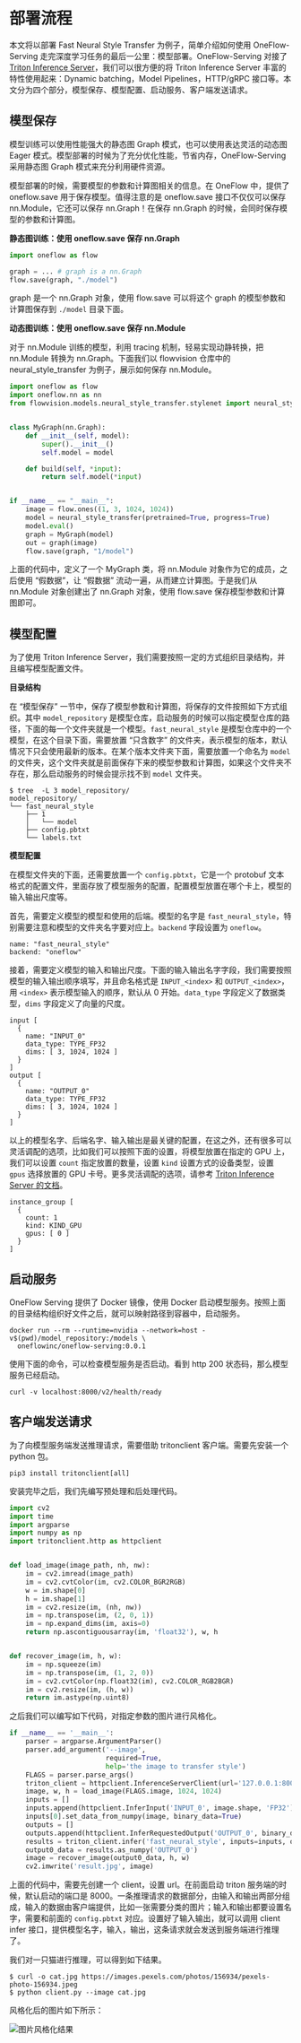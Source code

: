 # 部署流程

本文将以部署 Fast Neural Style Transfer 为例子，简单介绍如何使用 OneFlow-Serving 走完深度学习任务的最后一公里：模型部署。OneFlow-Serving 对接了 [Triton Inference Server](https://github.com/triton-inference-server/server)，我们可以很方便的将 Triton Inference Server 丰富的特性使用起来：Dynamic batching，Model Pipelines，HTTP/gRPC 接口等。本文分为四个部分，模型保存、模型配置、启动服务、客户端发送请求。

## 模型保存

模型训练可以使用性能强大的静态图 Graph 模式，也可以使用表达灵活的动态图 Eager 模式。模型部署的时候为了充分优化性能，节省内存，OneFlow-Serving 采用静态图 Graph 模式来充分利用硬件资源。

模型部署的时候，需要模型的参数和计算图相关的信息。在 OneFlow 中，提供了 oneflow.save 用于保存模型。值得注意的是 oneflow.save 接口不仅仅可以保存 nn.Module，它还可以保存 nn.Graph！在保存 nn.Graph 的时候，会同时保存模型的参数和计算图。

**静态图训练：使用 oneflow.save 保存 nn.Graph**

```python
import oneflow as flow

graph = ... # graph is a nn.Graph
flow.save(graph, "./model")
```

graph 是一个 nn.Graph 对象，使用 flow.save 可以将这个 graph 的模型参数和计算图保存到 `./model` 目录下面。

**动态图训练：使用 oneflow.save 保存 nn.Module**

对于 nn.Module 训练的模型，利用 tracing 机制，轻易实现动静转换，把 nn.Module 转换为 nn.Graph。下面我们以 flowvision 仓库中的 neural_style_transfer 为例子，展示如何保存 nn.Module。

```python
import oneflow as flow
import oneflow.nn as nn
from flowvision.models.neural_style_transfer.stylenet import neural_style_transfer


class MyGraph(nn.Graph):
    def __init__(self, model):
        super().__init__()
        self.model = model

    def build(self, *input):
        return self.model(*input)


if __name__ == "__main__":
    image = flow.ones((1, 3, 1024, 1024))
    model = neural_style_transfer(pretrained=True, progress=True)
    model.eval()
    graph = MyGraph(model)
    out = graph(image)
    flow.save(graph, "1/model")
```

上面的代码中，定义了一个 MyGraph 类，将 nn.Module 对象作为它的成员，之后使用 “假数据”，让 “假数据” 流动一遍，从而建立计算图。于是我们从 nn.Module 对象创建出了 nn.Graph 对象，使用 flow.save 保存模型参数和计算图即可。

## 模型配置

为了使用 Triton Inference Server，我们需要按照一定的方式组织目录结构，并且编写模型配置文件。

**目录结构**

在 “模型保存” 一节中，保存了模型参数和计算图，将保存的文件按照如下方式组织。其中 `model_repository` 是模型仓库，启动服务的时候可以指定模型仓库的路径，下面的每一个文件夹就是一个模型。`fast_neural_style` 是模型仓库中的一个模型，在这个目录下面，需要放置 “只含数字” 的文件夹，表示模型的版本，默认情况下只会使用最新的版本。在某个版本文件夹下面，需要放置一个命名为 `model` 的文件夹，这个文件夹就是前面保存下来的模型参数和计算图，如果这个文件夹不存在，那么启动服务的时候会提示找不到 `model` 文件夹。

```
$ tree  -L 3 model_repository/
model_repository/
└── fast_neural_style
    ├── 1
    │   └── model
    ├── config.pbtxt
    └── labels.txt
```

**模型配置**

在模型文件夹的下面，还需要放置一个 `config.pbtxt`，它是一个 protobuf 文本格式的配置文件，里面存放了模型服务的配置，配置模型放置在哪个卡上，模型的输入输出尺度等。

首先，需要定义模型的模型和使用的后端。模型的名字是 `fast_neural_style`，特别需要注意和模型的文件夹名字要对应上。`backend` 字段设置为 `oneflow`。

```
name: "fast_neural_style"
backend: "oneflow"
```

接着，需要定义模型的输入和输出尺度。下面的输入输出名字字段，我们需要按照模型的输入输出顺序填写，并且命名格式是 `INPUT_<index>` 和 `OUTPUT_<index>`，用 `<index>` 表示模型输入的顺序，默认从 0 开始。`data_type` 字段定义了数据类型，`dims` 字段定义了向量的尺度。

```
input [
  {
    name: "INPUT_0"
    data_type: TYPE_FP32
    dims: [ 3, 1024, 1024 ]
  }
]
output [
  {
    name: "OUTPUT_0"
    data_type: TYPE_FP32
    dims: [ 3, 1024, 1024 ]
  }
]
```

以上的模型名字、后端名字、输入输出是最关键的配置，在这之外，还有很多可以灵活调配的选项，比如我们可以按照下面的设置，将模型放置在指定的 GPU 上，我们可以设置 `count` 指定放置的数量，设置 `kind` 设置方式的设备类型，设置 `gpus` 选择放置的 GPU 卡号。更多灵活调配的选项，请参考 [Triton Inference Server 的文档](https://github.com/triton-inference-server/server/blob/main/docs/model_configuration.md)。

```
instance_group [
  {
    count: 1
    kind: KIND_GPU
    gpus: [ 0 ]
  }
]
```

## 启动服务

OneFlow Serving 提供了 Docker 镜像，使用 Docker 启动模型服务。按照上面的目录结构组织好文件之后，就可以映射路径到容器中，启动服务。

```
docker run --rm --runtime=nvidia --network=host -v$(pwd)/model_repository:/models \
  oneflowinc/oneflow-serving:0.0.1
```

使用下面的命令，可以检查模型服务是否启动。看到 http 200 状态码，那么模型服务已经启动。

```
curl -v localhost:8000/v2/health/ready
```

## 客户端发送请求

为了向模型服务端发送推理请求，需要借助 tritonclient 客户端。需要先安装一个 python 包。

```
pip3 install tritonclient[all]
```

安装完毕之后，我们先编写预处理和后处理代码。

```python
import cv2
import time
import argparse
import numpy as np
import tritonclient.http as httpclient


def load_image(image_path, nh, nw):
    im = cv2.imread(image_path)
    im = cv2.cvtColor(im, cv2.COLOR_BGR2RGB)
    w = im.shape[0]
    h = im.shape[1]
    im = cv2.resize(im, (nh, nw))
    im = np.transpose(im, (2, 0, 1))
    im = np.expand_dims(im, axis=0)
    return np.ascontiguousarray(im, 'float32'), w, h


def recover_image(im, h, w):
    im = np.squeeze(im)
    im = np.transpose(im, (1, 2, 0))
    im = cv2.cvtColor(np.float32(im), cv2.COLOR_RGB2BGR)
    im = cv2.resize(im, (h, w))
    return im.astype(np.uint8)
```

之后我们可以编写如下代码，对指定参数的图片进行风格化。

```python
if __name__ == '__main__':
    parser = argparse.ArgumentParser()
    parser.add_argument('--image',
                        required=True,
                        help='the image to transfer style')
    FLAGS = parser.parse_args()
    triton_client = httpclient.InferenceServerClient(url='127.0.0.1:8000')
    image, w, h = load_image(FLAGS.image, 1024, 1024)
    inputs = []
    inputs.append(httpclient.InferInput('INPUT_0', image.shape, 'FP32'))
    inputs[0].set_data_from_numpy(image, binary_data=True)
    outputs = []
    outputs.append(httpclient.InferRequestedOutput('OUTPUT_0', binary_data=True))
    results = triton_client.infer('fast_neural_style', inputs=inputs, outputs=outputs)
    output0_data = results.as_numpy('OUTPUT_0')
    image = recover_image(output0_data, h, w)
    cv2.imwrite('result.jpg', image)
```

上面的代码中，需要先创建一个 client，设置 url。在前面启动 triton 服务端的时候，默认启动的端口是 8000。一条推理请求的数据部分，由输入和输出两部分组成，输入的数据由客户端提供，比如一张需要分类的图片；输入和输出都要设置名字，需要和前面的 `config.pbtxt` 对应。设置好了输入输出，就可以调用 client infer 接口，提供模型名字，输入，输出，这条请求就会发送到服务端进行推理了。

我们对一只猫进行推理，可以得到如下结果。

```
$ curl -o cat.jpg https://images.pexels.com/photos/156934/pexels-photo-156934.jpeg
$ python client.py --image cat.jpg 
```

风格化后的图片如下所示：

![图片风格化结果](./result.png)
